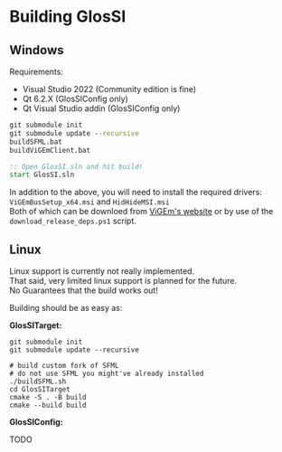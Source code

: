 ---
---

# Building GlosSI

## Windows

Requirements:

- Visual Studio 2022 (Community edition is fine)
- Qt 6.2.X (GlosSIConfig only)
- Qt Visual Studio addin (GlosSIConfig only)

```bat
git submodule init
git submodule update --recursive
buildSFML.bat
buildViGEmClient.bat

:: Open GlosSI.sln and hit build!
start GlosSI.sln
```

In addition to the above, you will need to install the required drivers:  
`ViGEmBusSetup_x64.msi` and `HidHideMSI.msi`  
Both of which can be downloed from [ViGEm's website](https://vigem.org/Downloads/) or by use of the `download_release_deps.ps1` script.

## Linux

Linux support is currently not really implemented.  
That said, very limited linux support is planned for the future.  
No Guarantees that the build works out!

Building should be as easy as:

**GlosSITarget:**

```shell
git submodule init
git submodule update --recursive

# build custom fork of SFML
# do not use SFML you might've already installed
./buildSFML.sh 
cd GlosSITarget
cmake -S . -B build
cmake --build build
```

**GlosSIConfig:**

TODO
